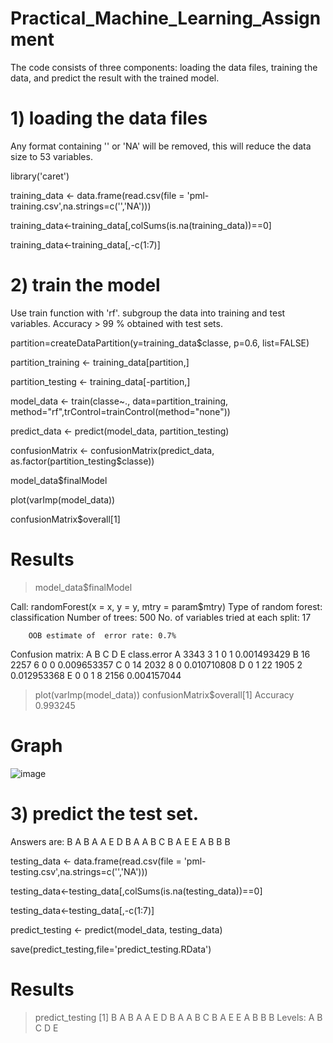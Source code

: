 # Practical_Machine_Learning_Assignment

The code consists of three components: loading the data files, training the data, and predict the result with the trained model.

# 1) loading the data files

Any format containing '' or 'NA' will be removed, this will reduce the data size to 53 variables.

library('caret')

training_data <- data.frame(read.csv(file = 'pml-training.csv',na.strings=c('','NA')))

training_data<-training_data[,colSums(is.na(training_data))==0]

training_data<-training_data[,-c(1:7)]

# 2) train the model

Use train function with 'rf'. subgroup the data into training and test variables. Accuracy > 99 % obtained with test sets.

partition=createDataPartition(y=training_data$classe, p=0.6, list=FALSE)

partition_training <- training_data[partition,]

partition_testing <- training_data[-partition,]

model_data <- train(classe~., data=partition_training, method="rf",trControl=trainControl(method="none"))

predict_data <- predict(model_data, partition_testing)

confusionMatrix <- confusionMatrix(predict_data, as.factor(partition_testing$classe))

model_data$finalModel

plot(varImp(model_data))

confusionMatrix$overall[1]

# Results

> model_data$finalModel

Call:
 randomForest(x = x, y = y, mtry = param$mtry) 
               Type of random forest: classification
                     Number of trees: 500
No. of variables tried at each split: 17

        OOB estimate of  error rate: 0.7%
Confusion matrix:
     A    B    C    D    E class.error
A 3343    3    1    0    1 0.001493429
B   16 2257    6    0    0 0.009653357
C    0   14 2032    8    0 0.010710808
D    0    1   22 1905    2 0.012953368
E    0    0    1    8 2156 0.004157044
> plot(varImp(model_data))
> confusionMatrix$overall[1]
Accuracy 
0.993245 

# Graph  

![image](https://user-images.githubusercontent.com/81325654/112399898-5d327a80-8cc4-11eb-8778-81181e626162.png)


# 3) predict the test set. 

Answers are: B A B A A E D B A A B C B A E E A B B B

testing_data <- data.frame(read.csv(file = 'pml-testing.csv',na.strings=c('','NA')))

testing_data<-testing_data[,colSums(is.na(testing_data))==0]

testing_data<-testing_data[,-c(1:7)]

predict_testing <- predict(model_data, testing_data)

save(predict_testing,file='predict_testing.RData')

# Results

> predict_testing
 [1] B A B A A E D B A A B C B A E E A B B B
Levels: A B C D E

